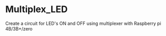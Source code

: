 # Multiplex_LED
Create a circuit for LED's ON and OFF using multiplexer with Raspberry pi 4B/3B+/zero
